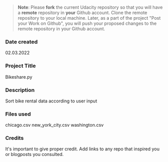 >**Note**: Please **fork** the current Udacity repository so that you will have a **remote** repository in **your** Github account. Clone the remote repository to your local machine. Later, as a part of the project "Post your Work on Github", you will push your proposed changes to the remote repository in your Github account.

### Date created
02.03.2022

### Project Title
Bikeshare.py

### Description
Sort bike rental data according to user input

### Files used
chicago.csv
new_york_city.csv
washington.csv

### Credits
It's important to give proper credit. Add links to any repo that inspired you or blogposts you consulted.


